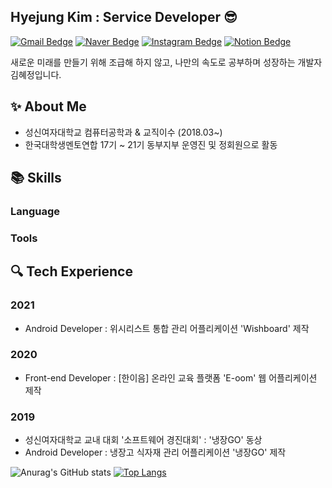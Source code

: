 ## Hyejung Kim : Service Developer :sunglasses:

[![Gmail Bedge](http://img.shields.io/badge/Gmail-ea4335?style=flat&logo=Gmail&logoColor=white)](mailto:20180977@sungshin.ac.kr) [![Naver Bedge](http://img.shields.io/badge/-Naver-03c75a?style=flat&logo=naver&logoColor=white)](mailto:kimhyejung12@naver.com) [![Instagram Bedge](http://img.shields.io/badge/-Instagram-e4405f?style=flat&logo=Instagram&logoColor=white)](https://www.instagram.com/hhhj2__) [![Notion Bedge](http://img.shields.io/badge/-Notion-000000?style=flat&logo=Notion&logoColor=white)](https://www.notion.so/hyejung/0c6eded704f24efbba1cd118b26c49bb)  
<!-- 기술로 세상을 변화시키는 개발자가 되기 위해 나만의 속도로 공부하고, 성장하는 개발자 김혜정입니다. -->
새로운 미래를 만들기 위해 조급해 하지 않고, 나만의 속도로 공부하며 성장하는 개발자 김혜정입니다.
<!-- 내 이미지 추가 -->

## :sparkles: About Me

- 성신여자대학교 컴퓨터공학과 & 교직이수 (2018.03~)
- 한국대학생멘토연합 17기 ~ 21기 동부지부 운영진 및 정회원으로 활동

## :books: Skills

### Language

<!--
http://img.shields.io/badge/-뱃지이름-색상코드(#제외)?style=flat(스타일)&logo=로고아이콘이름&link=링크
-->

### Tools

## :mag: Tech Experience

### 2021

<!-- - 정보처리기사 자격증 취득(2021.07) -->
- Android Developer : 위시리스트 통합 관리 어플리케이션 'Wishboard' 제작

### 2020

- Front-end Developer : [한이음] 온라인 교육 플랫폼 'E-oom' 웹 어플리케이션 제작

### 2019

- 성신여자대학교 교내 대회 '소프트웨어 경진대회' : '냉장GO' 동상
- Android Developer : 냉장고 식자재 관리 어플리케이션 '냉장GO' 제작

![Anurag's GitHub stats](https://github-readme-stats.vercel.app/api?username=hyejungg&show_icons=true&theme=dracula&hide=stars)
[![Top Langs](https://github-readme-stats.vercel.app/api/top-langs/?username=hyejungg&layout=compact&theme=dracula&hide=hack,ejs)](https://github.com/hyejungg)
